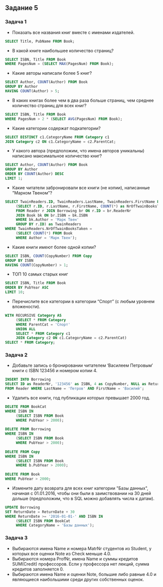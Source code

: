 ## Задание 5 
 
### Задача 1 
 
* Показать все названия книг вместе с именами издателей. 
 
```sql 
SELECT Title, PubName FROM Book; 
``` 
 
* В какой книге наибольшее количество страниц? 
 
```sql 
SELECT ISBN, Title FROM Book 
WHERE PagesNum = (SELECT MAX(PagesNum) FROM Book); 
``` 
 
* Какие авторы написали более 5 книг? 
 
```sql 
SELECT Author, COUNT(Author) FROM Book 
GROUP BY Author 
HAVING COUNT(Author) > 5; 
``` 
 
* В каких книгах более чем в два раза больше страниц, чем среднее количество страниц для всех книг? 
 
```sql 
SELECT ISBN, Title FROM Book 
WHERE PagesNum > 2 * (SELECT AVG(PagesNum) FROM Book); 
``` 
 
* Какие категории содержат подкатегории? 
 
```sql 
SELECT DISTINCT c1.CategoryName FROM Category c1 
JOIN Category c2 ON c1.CategoryName = c2.ParentCat; 
``` 
 
* У какого автора (предположим, что имена авторов уникальны) написано максимальное количество книг? 
 
```sql
SELECT Author, COUNT(Author) FROM Book 
GROUP BY Author 
ORDER BY COUNT(Author) DESC 
LIMIT 1; 
``` 
 
* Какие читатели забронировали все книги (не копии), написанные "Марком Твеном"? 
 
```sql 
SELECT TwainReaders.ID, TwainReaders.LastName, TwainReaders.FirstName FROM 
     (SELECT r.ID, r.LastName, r.FirstName, COUNT(*) as NrOfTwainBooksTaken 
     FROM Reader r JOIN Borrowing br ON r.ID = br.ReaderNr 
     JOIN Book bk ON br.ISBN = bk.ISBN 
     WHERE bk.Author = 'Марк Твен' 
     GROUP BY r.ID) as TwainReaders 
WHERE TwainReaders.NrOfTwainBooksTaken = 
     (SELECT COUNT(*) FROM Book 
     WHERE Author = 'Марк Твен'); 
``` 
 
* Какие книги имеют более одной копии? 
 
```sql 
SELECT ISBN, COUNT(CopyNumber) FROM Copy 
GROUP BY ISBN 
HAVING COUNT(CopyNumber) > 1; 
``` 
 
* ТОП 10 самых старых книг 
 
```sql 
SELECT ISBN, Title FROM Book 
ORDER BY PubYear ASC 
LIMIT 10; 
``` 
 
* Перечислите все категории в категории “Спорт” (с любым уровнем вложености). 
 
```sql 
WITH RECURSIVE Category AS 
     (SELECT * FROM Category 
     WHERE ParentCat = 'Спорт' 
     UNION ALL 
     SELECT * FROM Category c1 
     JOIN Category c2 ON c1.CategoryName = c2.ParentCat) 
SELECT * FROM Category; 
``` 
 
### Задача 2 
 
* Добавьте запись о бронировании читателем ‘Василеем Петровым’ книги с ISBN 123456 и номером копии 4. 
 
```sql 
INSERT INTO Borrowing 
SELECT ID as ReaderNr, '123456' as ISBN, 4 as CopyNumber, NULL as ReturnDate 
FROM Reader WHERE LastName = 'Петров' AND FirstName = 'Василий'; 
``` 
 
* Удалить все книги, год публикации которых превышает 2000 год. 
 
```sql 
DELETE FROM BookCat 
WHERE ISBN IN 
     (SELECT ISBN FROM Book 
     WHERE PubYear > 2000); 
 
DELETE FROM Borrowing 
WHERE ISBN IN 
     (SELECT ISBN FROM Book 
     WHERE PubYear > 2000); 
 
DELETE FROM Copy 
WHERE ISBN IN 
     (SELECT ISBN FROM Book 
     WHERE b.PubYear > 2000); 
 
DELETE FROM Book 
WHERE PubYear > 2000; 
``` 
 
* Измените дату возврата для всех книг категории "Базы данных", начиная с 01.01.2016, чтобы они были в заимствовании на 30 дней дольше (предположим, что в SQL можно добавлять числа к датам). 
 
```sql 
UPDATE Borrowing 
SET ReturnDate = ReturnDate + 30 
WHERE ReturnDate >= '2016-01-01-' AND ISBN IN 
     (SELECT ISBN FROM BookCat 
     WHERE CategoryName = 'Базы данных'); 
``` 
 
### Задача 3 
 
* Выбираются имена Name и номера MatrNr студентов из Student, у которых все оценки Note из Check меньше 4.0. 
* Выбираются номера ProfNr, имена Name и суммы кредитов SUM(Credit) профессоров. Если у профессора нет лекций, сумма кредитов заполняется 0. 
* Выбираются имена Name и оценки Note, большие либо равные 4.0 и являющиеся наибольшими среди других собственных оценок. 
 
